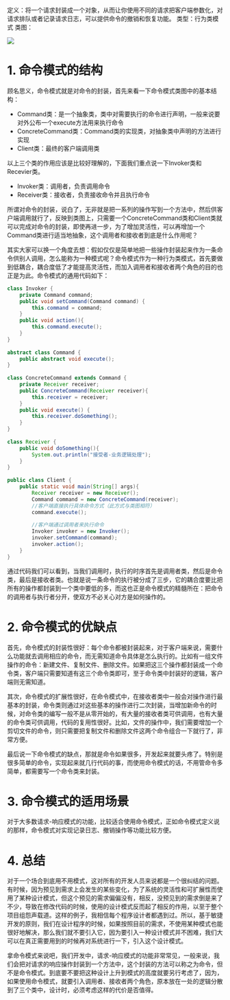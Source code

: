 定义：将一个请求封装成一个对象，从而让你使用不同的请求把客户端参数化，对请求排队或者记录请求日志，可以提供命令的撤销和恢复功能。
类型：行为类模式
类图：

![](http://my.csdn.net/uploads/201205/09/1336556224_1161.jpg)

# 1. 命令模式的结构

顾名思义，命令模式就是对命令的封装，首先来看一下命令模式类图中的基本结构：

- Command类：是一个抽象类，类中对需要执行的命令进行声明，一般来说要对外公布一个execute方法用来执行命令
- ConcreteCommand类：Command类的实现类，对抽象类中声明的方法进行实现
- Client类：最终的客户端调用类

以上三个类的作用应该是比较好理解的，下面我们重点说一下Invoker类和Recevier类。

- Invoker类：调用者，负责调用命令
- Receiver类：接收者，负责接收命令并且执行命令

所谓对命令的封装，说白了，无非就是把一系列的操作写到一个方法中，然后供客户端调用就行了，反映到类图上，只需要一个ConcreteCommand类和Client类就可以完成对命令的封装，即使再进一步，为了增加灵活性，可以再增加一个Command类进行适当地抽象，这个调用者和接收者到底是什么作用呢？

其实大家可以换一个角度去想：假如仅仅是简单地把一些操作封装起来作为一条命令供别人调用，怎么能称为一种模式呢？命令模式作为一种行为类模式，首先要做到低耦合，耦合度低了才能提高灵活性，而加入调用者和接收者两个角色的目的也正是为此。命令模式的通用代码如下：

```java
class Invoker {  
    private Command command;  
    public void setCommand(Command command) {  
        this.command = command;  
    }  
    public void action(){  
        this.command.execute();  
    }  
}  
  
abstract class Command {  
    public abstract void execute();  
}  
  
class ConcreteCommand extends Command {  
    private Receiver receiver;  
    public ConcreteCommand(Receiver receiver){  
        this.receiver = receiver;  
    }  
    public void execute() {  
        this.receiver.doSomething();  
    }  
}  
  
class Receiver {  
    public void doSomething(){  
        System.out.println("接受者-业务逻辑处理");  
    }  
}  
  
public class Client {  
    public static void main(String[] args){  
        Receiver receiver = new Receiver();  
        Command command = new ConcreteCommand(receiver);  
        //客户端直接执行具体命令方式（此方式与类图相符）  
        command.execute();  
  
        //客户端通过调用者来执行命令  
        Invoker invoker = new Invoker();  
        invoker.setCommand(command);  
        invoker.action();  
    }  
}  
```
通过代码我们可以看到，当我们调用时，执行的时序首先是调用者类，然后是命令类，最后是接收者类。也就是说一条命令的执行被分成了三步，它的耦合度要比把所有的操作都封装到一个类中要低的多，而这也正是命令模式的精髓所在：把命令的调用者与执行者分开，使双方不必关心对方是如何操作的。

# 2. 命令模式的优缺点
首先，命令模式的封装性很好：每个命令都被封装起来，对于客户端来说，需要什么功能就去调用相应的命令，而无需知道命令具体是怎么执行的。比如有一组文件操作的命令：新建文件、复制文件、删除文件。如果把这三个操作都封装成一个命令类，客户端只需要知道有这三个命令类即可，至于命令类中封装好的逻辑，客户端则无需知道。

其次，命令模式的扩展性很好，在命令模式中，在接收者类中一般会对操作进行最基本的封装，命令类则通过对这些基本的操作进行二次封装，当增加新命令的时候，对命令类的编写一般不是从零开始的，有大量的接收者类可供调用，也有大量的命令类可供调用，代码的复用性很好。比如，文件的操作中，我们需要增加一个剪切文件的命令，则只需要把复制文件和删除文件这两个命令组合一下就行了，非常方便。

最后说一下命令模式的缺点，那就是命令如果很多，开发起来就要头疼了。特别是很多简单的命令，实现起来就几行代码的事，而使用命令模式的话，不用管命令多简单，都需要写一个命令类来封装。

# 3. 命令模式的适用场景
对于大多数请求-响应模式的功能，比较适合使用命令模式，正如命令模式定义说的那样，命令模式对实现记录日志、撤销操作等功能比较方便。

# 4. 总结

对于一个场合到底用不用模式，这对所有的开发人员来说都是一个很纠结的问题。有时候，因为预见到需求上会发生的某些变化，为了系统的灵活性和可扩展性而使用了某种设计模式，但这个预见的需求偏偏没有，相反，没预见到的需求倒是来了不少，导致在修改代码的时候，使用的设计模式反而起了相反的作用，以至于整个项目组怨声载道。这样的例子，我相信每个程序设计者都遇到过。所以，基于敏捷开发的原则，我们在设计程序的时候，如果按照目前的需求，不使用某种模式也能很好地解决，那么我们就不要引入它，因为要引入一种设计模式并不困难，我们大可以在真正需要用到的时候再对系统进行一下，引入这个设计模式。

拿命令模式来说吧，我们开发中，请求-响应模式的功能非常常见，一般来说，我们会把对请求的响应操作封装到一个方法中，这个封装的方法可以称之为命令，但不是命令模式。到底要不要把这种设计上升到模式的高度就要另行考虑了，因为，如果使用命令模式，就要引入调用者、接收者两个角色，原本放在一处的逻辑分散到了三个类中，设计时，必须考虑这样的代价是否值得。